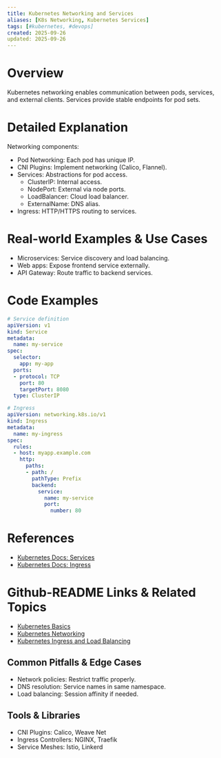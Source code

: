 ```yaml
---
title: Kubernetes Networking and Services
aliases: [K8s Networking, Kubernetes Services]
tags: [#kubernetes, #devops]
created: 2025-09-26
updated: 2025-09-26
---
```


# Overview

Kubernetes networking enables communication between pods, services, and external clients. Services provide stable endpoints for pod sets.

# Detailed Explanation

Networking components:
- Pod Networking: Each pod has unique IP.
- CNI Plugins: Implement networking (Calico, Flannel).
- Services: Abstractions for pod access.
  - ClusterIP: Internal access.
  - NodePort: External via node ports.
  - LoadBalancer: Cloud load balancer.
  - ExternalName: DNS alias.
- Ingress: HTTP/HTTPS routing to services.

# Real-world Examples & Use Cases

- Microservices: Service discovery and load balancing.
- Web apps: Expose frontend service externally.
- API Gateway: Route traffic to backend services.

# Code Examples

```yaml
# Service definition
apiVersion: v1
kind: Service
metadata:
  name: my-service
spec:
  selector:
    app: my-app
  ports:
  - protocol: TCP
    port: 80
    targetPort: 8080
  type: ClusterIP

# Ingress
apiVersion: networking.k8s.io/v1
kind: Ingress
metadata:
  name: my-ingress
spec:
  rules:
  - host: myapp.example.com
    http:
      paths:
      - path: /
        pathType: Prefix
        backend:
          service:
            name: my-service
            port:
              number: 80
```

# References

- [Kubernetes Docs: Services](https://kubernetes.io/docs/concepts/services-networking/service/)
- [Kubernetes Docs: Ingress](https://kubernetes.io/docs/concepts/services-networking/ingress/)

# Github-README Links & Related Topics

- [Kubernetes Basics](./kubernetes-basics/README.md)
- [Kubernetes Networking](./kubernetes-networking/README.md)
- [Kubernetes Ingress and Load Balancing](./kubernetes-ingress-and-load-balancing/README.md)

## Common Pitfalls & Edge Cases

- Network policies: Restrict traffic properly.
- DNS resolution: Service names in same namespace.
- Load balancing: Session affinity if needed.

## Tools & Libraries

- CNI Plugins: Calico, Weave Net
- Ingress Controllers: NGINX, Traefik
- Service Meshes: Istio, Linkerd
